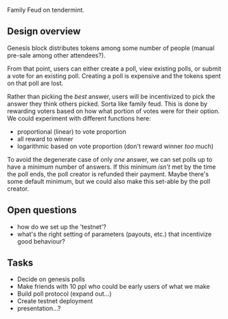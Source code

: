 Family Feud on tendermint.

## Design overview
Genesis block distributes tokens among some number of people (manual pre-sale among other attendees?).

From that point, users can either create a poll, view existing polls, or submit a vote for an existing
poll. Creating a poll is expensive and the tokens spent on that poll are lost.

Rather than picking the *best* answer, users will be incentivized to pick the answer they think others
picked. Sorta like family feud. This is done by rewarding voters based on how what portion of votes were for
their option. We could experiment with different functions here:
- proportional (linear) to vote proportion
- all reward to winner
- logarithmic based on vote proportion (don't reward winner *too* much)

To avoid the degenerate case of only *one* answer, we can set polls up to have a minimum number of answers. If
this minimum *isn't* met by the time the poll ends, the poll creator is refunded their payment. Maybe there's
some default minimum, but we could also make this set-able by the poll creator.

## Open questions
- how do we set up the 'testnet'?
- what's the right setting of parameters (payouts, etc.) that incentivize good behaviour?

## Tasks
- Decide on genesis polls
- Make friends with 10 ppl who could be early users of what we make
- Build poll protocol (expand out...)
- Create testnet deployment
- presentation...?
